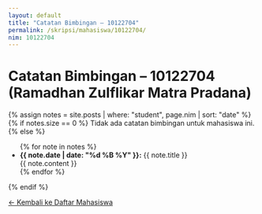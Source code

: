 ```yaml
---
layout: default
title: "Catatan Bimbingan – 10122704"
permalink: /skripsi/mahasiswa/10122704/
nim: 10122704
---
```


# Catatan Bimbingan – 10122704 (Ramadhan Zulflikar Matra Pradana)

{% assign notes = site.posts | where: "student", page.nim | sort: "date" %}
{% if notes.size == 0 %}
Tidak ada catatan bimbingan untuk mahasiswa ini.
{% else %}
<ul>
  {% for note in notes %}
  <li>
    <strong>{{ note.date | date: "%d %B %Y" }}:</strong> {{ note.title }}  
    <div>{{ note.content }}</div>
  </li>
  {% endfor %}
</ul>
{% endif %}

[← Kembali ke Daftar Mahasiswa](/skripsi/mahasiswa/)
